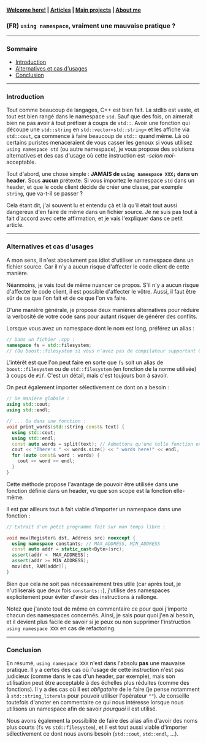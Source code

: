 #### [Welcome here!](https://vpenando.github.io) | [Articles](https://vpenando.github.io/articles.html) | [Main projects](https://vpenando.github.io/projects.html) | [About me](https://vpenando.github.io/about.html)

### (FR) `using namespace`, vraiment une mauvaise pratique ?

---

### Sommaire
* [Introduction](#introduction)
* [Alternatives et cas d'usages](#alternatives_et_cas_d_usage)
* [Conclusion](#conclusion)

---

### Introduction
Tout comme beaucoup de langages, C++ est bien fait. La stdlib est vaste, et tout est bien rangé dans le namespace `std`.
Sauf que des fois, on aimerait bien ne pas avoir à tout préfixer à coups de `std::`. Avoir une fonction qui découpe une `std::string` en `std::vector<std::string>` et les affiche via `std::cout`, ça commence à faire beaucoup de `std::` quand même.
Là où certains puristes menaceraient de vous casser les genoux si vous utilisez `using namespace std` (ou autre namespace), je vous propose des solutions alternatives et des cas d'usage où cette instruction est *-selon moi-* acceptable.

Tout d'abord, une chose simple : **JAMAIS de `using namespace XXX;` dans un header**. Sous **aucun** prétexte. Si vous importez le namespace `std` dans un header, et que le code client décide de créer une classe, par exemple `string`, que va-t-il se passer ?

Cela étant dit, j'ai souvent lu et entendu çà et là qu'il était tout aussi dangereux d'en faire de même dans un fichier source. Je ne suis pas tout à fait d'accord avec cette affirmation, et je vais l'expliquer dans ce petit article.

---

### <a name="alternatives_et_cas_d_usage">Alternatives et cas d'usages</a>
A mon sens, il n'est absolument pas idiot d'utiliser un namespace dans un fichier source. Car il n'y a aucun risque d'affecter le code client de cette manière.

Néanmoins, je vais tout de même nuancer ce propos. S'il n'y a aucun risque d'affecter le code client, il est possible d'affecter le vôtre. Aussi, il faut être sûr de ce que l'on fait et de ce que l'on va faire.

D'une manière générale, je propose deux manières alternatives pour réduire la verbosité de votre code sans pour autant risquer de générer des conflits.

Lorsque vous avez un namespace dont le nom est long, préférez un alias :
```cpp
// Dans un fichier .cpp :
namespace fs = std::filesystem;
// (Ou boost::filesystem si vous n'avez pas de compilateur supportant C++17)
```
L'intérêt est que l'on peut faire en sorte que `fs` soit un alias de `boost::filesystem` ou de `std::filesystem` (en fonction de la norme utilisée) à coups de `#if`. C'est un détail, mais c'est toujours bon à savoir.

On peut également importer sélectivement ce dont on a besoin :
```cpp
// De manière globale :
using std::cout;
using std::endl;

// ... Ou dans une fonction :
void print_words(std::string const& text) {
  using std::cout;
  using std::endl;
  const auto words = split(text); // Admettons qu'une telle fonction existe
  cout << "There's " << words.size() << " words here!" << endl;
  for (auto const& word : words) {
    cout << word << endl;
  }
}
```
Cette méthode propose l'avantage de pouvoir être utilisée dans une fonction définie dans un header, vu que son scope est la fonction elle-même.

Il est par ailleurs tout à fait viable d'importer un namespace dans une fonction :
```cpp
// Extrait d'un petit programme fait sur mon temps libre :

void mov(Register& dst, Address src) noexcept {
  using namespace constants; // MAX_ADDRESS, MIN_ADDRESS
  const auto addr = static_cast<Byte>(src);
  assert(addr <  MAX_ADDRESS);
  assert(addr >= MIN_ADDRESS);
  mov(dst, RAM[addr]);
}
```
Bien que cela ne soit pas nécessairement très utile (car après tout, je n'utiliserais que deux fois `constants::`), j'utilise des namespaces explicitement pour éviter d'avoir des instructions à rallonge.

Notez que j'anote tout de même en commentaire ce pour quoi j'importe chacun des namespaces concernés. Ainsi, je sais pour quoi j'en ai besoin, et il devient plus facile de savoir si je peux ou non supprimer l'instruction `using namespace XXX` en cas de refactoring.

---

### Conclusion
En résumé, `using namespace XXX` n'est dans l'absolu **pas** une mauvaise pratique. Il y a certes des cas où l'usage de cette instruction n'est pas judicieux (comme dans le cas d'un header, par exemple), mais son utilisation peut être acceptable à des échelles plus réduites (comme des fonctions). Il y a des cas où il est *obligatoire* de le faire (je pense notamment à `std::string_literals` pour pouvoir utiliser l'opérateur `""`). Je conseille toutefois d'anoter en commentaire ce qui nous intéresse lorsque nous utilisons un namespace afin de savoir *pourquoi* il est utilisé.

Nous avons également la possibilité de faire des alias afin d'avoir des noms plus courts (`fs` vs `std::filesystem`), et il est tout aussi viable d'importer sélectivement ce dont nous avons besoin (`std::cout`, `std::endl`, ...).
